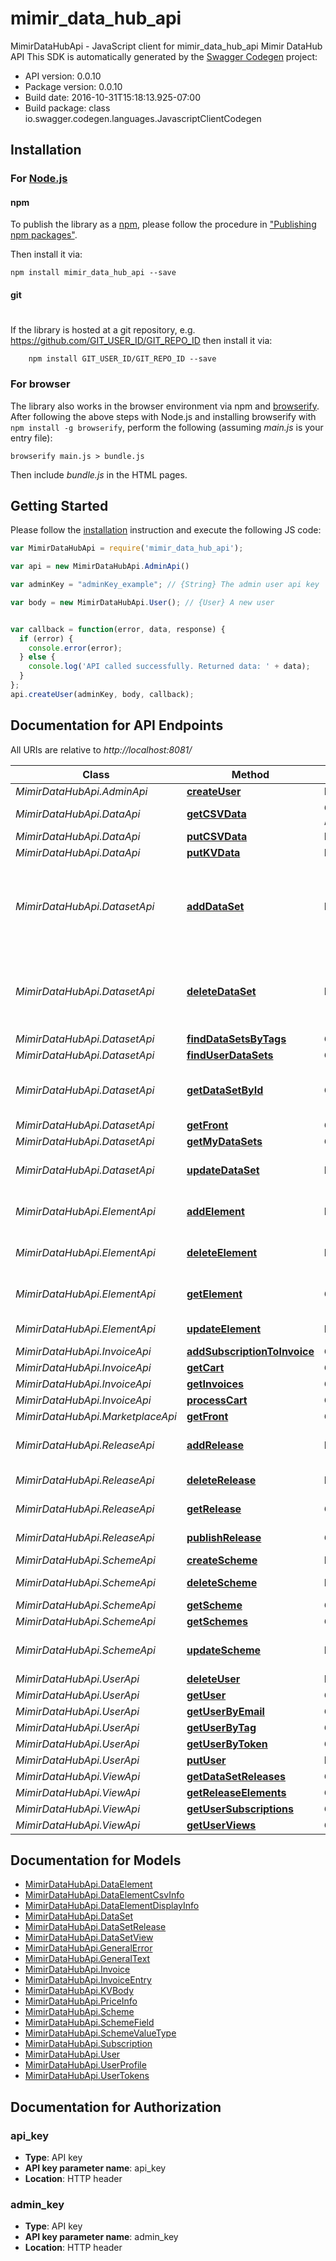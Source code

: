# mimir_data_hub_api

MimirDataHubApi - JavaScript client for mimir_data_hub_api
Mimir DataHub API
This SDK is automatically generated by the [Swagger Codegen](https://github.com/swagger-api/swagger-codegen) project:

- API version: 0.0.10
- Package version: 0.0.10
- Build date: 2016-10-31T15:18:13.925-07:00
- Build package: class io.swagger.codegen.languages.JavascriptClientCodegen

## Installation

### For [Node.js](https://nodejs.org/)

#### npm

To publish the library as a [npm](https://www.npmjs.com/),
please follow the procedure in ["Publishing npm packages"](https://docs.npmjs.com/getting-started/publishing-npm-packages).

Then install it via:

```shell
npm install mimir_data_hub_api --save
```

#### git
#
If the library is hosted at a git repository, e.g.
https://github.com/GIT_USER_ID/GIT_REPO_ID
then install it via:

```shell
    npm install GIT_USER_ID/GIT_REPO_ID --save
```

### For browser

The library also works in the browser environment via npm and [browserify](http://browserify.org/). After following
the above steps with Node.js and installing browserify with `npm install -g browserify`,
perform the following (assuming *main.js* is your entry file):

```shell
browserify main.js > bundle.js
```

Then include *bundle.js* in the HTML pages.

## Getting Started

Please follow the [installation](#installation) instruction and execute the following JS code:

```javascript
var MimirDataHubApi = require('mimir_data_hub_api');

var api = new MimirDataHubApi.AdminApi()

var adminKey = "adminKey_example"; // {String} The admin user api key

var body = new MimirDataHubApi.User(); // {User} A new user


var callback = function(error, data, response) {
  if (error) {
    console.error(error);
  } else {
    console.log('API called successfully. Returned data: ' + data);
  }
};
api.createUser(adminKey, body, callback);

```

## Documentation for API Endpoints

All URIs are relative to *http://localhost:8081/*

Class | Method | HTTP request | Description
------------ | ------------- | ------------- | -------------
*MimirDataHubApi.AdminApi* | [**createUser**](docs/AdminApi.md#createUser) | **POST** /admin/user | 
*MimirDataHubApi.DataApi* | [**getCSVData**](docs/DataApi.md#getCSVData) | **GET** /data/{owner}/{dataset}/{release}/{element}/getCSVBlock | 
*MimirDataHubApi.DataApi* | [**putCSVData**](docs/DataApi.md#putCSVData) | **POST** /data/{owner}/{dataset}/{release}/{element}/csv | 
*MimirDataHubApi.DataApi* | [**putKVData**](docs/DataApi.md#putKVData) | **POST** /data/{owner}/{dataset}/{release}/{element}/kv | 
*MimirDataHubApi.DatasetApi* | [**addDataSet**](docs/DatasetApi.md#addDataSet) | **POST** /datasets/{userId} | Create a new data set, associated with the given user id
*MimirDataHubApi.DatasetApi* | [**deleteDataSet**](docs/DatasetApi.md#deleteDataSet) | **DELETE** /datasets/{userId}/{dataSet} | Remove a data set and all releases and elements
*MimirDataHubApi.DatasetApi* | [**findDataSetsByTags**](docs/DatasetApi.md#findDataSetsByTags) | **GET** /marketplace/getByTag | 
*MimirDataHubApi.DatasetApi* | [**findUserDataSets**](docs/DatasetApi.md#findUserDataSets) | **GET** /user/getDataSets | 
*MimirDataHubApi.DatasetApi* | [**getDataSetById**](docs/DatasetApi.md#getDataSetById) | **GET** /datasets/{userId}/{dataSet} | Find a dataset for a user and a dataset
*MimirDataHubApi.DatasetApi* | [**getFront**](docs/DatasetApi.md#getFront) | **GET** /marketplace/getFront | 
*MimirDataHubApi.DatasetApi* | [**getMyDataSets**](docs/DatasetApi.md#getMyDataSets) | **GET** /marketplace/getMyDataSets | 
*MimirDataHubApi.DatasetApi* | [**updateDataSet**](docs/DatasetApi.md#updateDataSet) | **PUT** /datasets/{userId}/{dataSet} | Update an existing data set.
*MimirDataHubApi.ElementApi* | [**addElement**](docs/ElementApi.md#addElement) | **POST** /elements/{userId}/{dataSet}/{release} | Create a new open element
*MimirDataHubApi.ElementApi* | [**deleteElement**](docs/ElementApi.md#deleteElement) | **DELETE** /elements/{userId}/{dataSet}/{release}/{element} | Delete element information
*MimirDataHubApi.ElementApi* | [**getElement**](docs/ElementApi.md#getElement) | **GET** /elements/{userId}/{dataSet}/{release}/{element} | Get element information
*MimirDataHubApi.ElementApi* | [**updateElement**](docs/ElementApi.md#updateElement) | **PUT** /elements/{userId}/{dataSet}/{release}/{element} | Updates an element
*MimirDataHubApi.InvoiceApi* | [**addSubscriptionToInvoice**](docs/InvoiceApi.md#addSubscriptionToInvoice) | **GET** /invoice/addSubscription/{owner}/{dataset} | 
*MimirDataHubApi.InvoiceApi* | [**getCart**](docs/InvoiceApi.md#getCart) | **GET** /invoice/retrieveCurrent | 
*MimirDataHubApi.InvoiceApi* | [**getInvoices**](docs/InvoiceApi.md#getInvoices) | **GET** /invoice/retrieve | 
*MimirDataHubApi.InvoiceApi* | [**processCart**](docs/InvoiceApi.md#processCart) | **GET** /invoice/processCurrent | 
*MimirDataHubApi.MarketplaceApi* | [**getFront**](docs/MarketplaceApi.md#getFront) | **GET** /marketplace/getFront | 
*MimirDataHubApi.ReleaseApi* | [**addRelease**](docs/ReleaseApi.md#addRelease) | **POST** /releases/{userId}/{dataSet} | Create a new open release
*MimirDataHubApi.ReleaseApi* | [**deleteRelease**](docs/ReleaseApi.md#deleteRelease) | **DELETE** /releases/{userId}/{dataSet}/{release} | Get release information
*MimirDataHubApi.ReleaseApi* | [**getRelease**](docs/ReleaseApi.md#getRelease) | **GET** /releases/{userId}/{dataSet}/{release} | Get release information
*MimirDataHubApi.ReleaseApi* | [**publishRelease**](docs/ReleaseApi.md#publishRelease) | **GET** /release/publish/{userId}/{dataSet}/{release} | Publish a release
*MimirDataHubApi.SchemeApi* | [**createScheme**](docs/SchemeApi.md#createScheme) | **POST** /scheme/{id} | 
*MimirDataHubApi.SchemeApi* | [**deleteScheme**](docs/SchemeApi.md#deleteScheme) | **DELETE** /scheme/{id} | Remove a scheme
*MimirDataHubApi.SchemeApi* | [**getScheme**](docs/SchemeApi.md#getScheme) | **GET** /scheme/{id} | 
*MimirDataHubApi.SchemeApi* | [**getSchemes**](docs/SchemeApi.md#getSchemes) | **GET** /schemes/get | 
*MimirDataHubApi.SchemeApi* | [**updateScheme**](docs/SchemeApi.md#updateScheme) | **PUT** /scheme/{id} | Update an existing scheme.
*MimirDataHubApi.UserApi* | [**deleteUser**](docs/UserApi.md#deleteUser) | **DELETE** /admin/user/{userId} | 
*MimirDataHubApi.UserApi* | [**getUser**](docs/UserApi.md#getUser) | **GET** /admin/user/{userId} | 
*MimirDataHubApi.UserApi* | [**getUserByEmail**](docs/UserApi.md#getUserByEmail) | **GET** /admin/getUserByEmail | 
*MimirDataHubApi.UserApi* | [**getUserByTag**](docs/UserApi.md#getUserByTag) | **GET** /admin/getUserByTag | 
*MimirDataHubApi.UserApi* | [**getUserByToken**](docs/UserApi.md#getUserByToken) | **GET** /admin/getUserByToken | 
*MimirDataHubApi.UserApi* | [**putUser**](docs/UserApi.md#putUser) | **PUT** /admin/user/{userId} | 
*MimirDataHubApi.ViewApi* | [**getDataSetReleases**](docs/ViewApi.md#getDataSetReleases) | **GET** /view/releases/{userId}/{dataset} | 
*MimirDataHubApi.ViewApi* | [**getReleaseElements**](docs/ViewApi.md#getReleaseElements) | **GET** /view/elements/{userId}/{dataset}/{release} | 
*MimirDataHubApi.ViewApi* | [**getUserSubscriptions**](docs/ViewApi.md#getUserSubscriptions) | **GET** /view/subscriptions | 
*MimirDataHubApi.ViewApi* | [**getUserViews**](docs/ViewApi.md#getUserViews) | **GET** /view/getUserViews | 


## Documentation for Models

 - [MimirDataHubApi.DataElement](docs/DataElement.md)
 - [MimirDataHubApi.DataElementCsvInfo](docs/DataElementCsvInfo.md)
 - [MimirDataHubApi.DataElementDisplayInfo](docs/DataElementDisplayInfo.md)
 - [MimirDataHubApi.DataSet](docs/DataSet.md)
 - [MimirDataHubApi.DataSetRelease](docs/DataSetRelease.md)
 - [MimirDataHubApi.DataSetView](docs/DataSetView.md)
 - [MimirDataHubApi.GeneralError](docs/GeneralError.md)
 - [MimirDataHubApi.GeneralText](docs/GeneralText.md)
 - [MimirDataHubApi.Invoice](docs/Invoice.md)
 - [MimirDataHubApi.InvoiceEntry](docs/InvoiceEntry.md)
 - [MimirDataHubApi.KVBody](docs/KVBody.md)
 - [MimirDataHubApi.PriceInfo](docs/PriceInfo.md)
 - [MimirDataHubApi.Scheme](docs/Scheme.md)
 - [MimirDataHubApi.SchemeField](docs/SchemeField.md)
 - [MimirDataHubApi.SchemeValueType](docs/SchemeValueType.md)
 - [MimirDataHubApi.Subscription](docs/Subscription.md)
 - [MimirDataHubApi.User](docs/User.md)
 - [MimirDataHubApi.UserProfile](docs/UserProfile.md)
 - [MimirDataHubApi.UserTokens](docs/UserTokens.md)


## Documentation for Authorization


### api_key

- **Type**: API key
- **API key parameter name**: api_key
- **Location**: HTTP header

### admin_key

- **Type**: API key
- **API key parameter name**: admin_key
- **Location**: HTTP header


